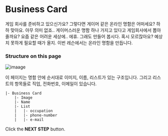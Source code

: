 # Business Card

게임 회사를 준비하고 있으신가요? 그렇다면 게이머 같은 온라인 명함은 어떠세요? 하하 맞아요. 아무 의미 없죠.. 게이머스러운 명함 하나 가지고 있다고 게임회사에서 뽑아줄까요? 요즘 같은 어려운 세상에.. 에휴. 그래도 만들어 봅시다. 혹시 모르잖아요? 예상치 못하게 필요할 때가 올지. 이번 레슨에서는 온라인 명함을 만듭니다. 


### Structure on this page

![imaage](https://res.cloudinary.com/dyiqg9qhi/image/upload/v1532609841/wire/img-wire-03.jpg)

이 페이지는 명함 안에 순서대로 이미지, 이름, 리스트가 있는 구조입니다. 그리고 리스트의 항목들로 직업, 전화번호, 이메일이 있습니다. 

```
|- Business Card
    |- Image
    |- Name 
    |- List
	|   |- occupation
	|   |- phone-number
	|   |- e-mail
```



Click the **NEXT STEP** button.